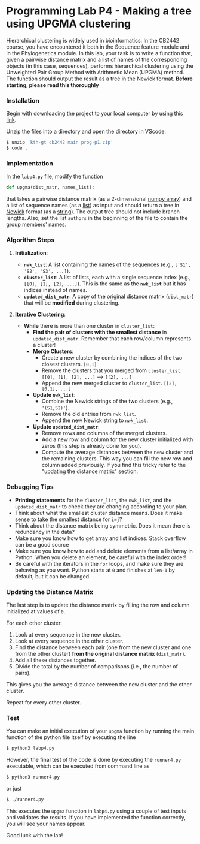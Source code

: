 # Programming Lab P4 - Making a tree using UPGMA clustering

Hierarchical clustering is widely used in bioinformatics. In the CB2442 course, you have encountered it both in the Sequence feature module and in the Phylogenetics module. In this lab, your task is to write a function that, given a pairwise distance matrix and a list of names of the corresponding objects (in this case, sequences), performs hierarchical clustering using the Unweighted Pair Group Method with Arithmetic Mean (UPGMA) method. The function should output the result as a tree in the Newick format. **Before starting, please read this thoroughly**

### Installation

Begin with downloading the project to your local computer by using this [link](https://download-directory.github.io/?url=https%3A%2F%2Fgithub.com%2Fkth-gt%2Fcb2442%2Ftree%2Fmain%2Fprog%2Fp4). 


Unzip the files into a directory and open the directory in VScode. 
```bash
$ unzip 'kth-gt cb2442 main prog-p1.zip'
$ code .
```

### Implementation

In the `labp4.py` file, modify the function

```python
def upgma(dist_matr, names_list):
```
that takes a pairwise distance matrix (as a 2-dimensional [numpy array](https://www.w3schools.com/python/numpy/numpy_creating_arrays.asp)) and a list of sequence names (as a [list](https://www.w3schools.com/python/python_lists.asp)) as input and should return a tree in [Newick](https://en.wikipedia.org/wiki/Newick_format#:~:text=In%20mathematics%2C%20Newick%20tree%20format,Maddison%2C%20Christopher%20Meacham%2C%20F.) format (as a [string](https://www.w3schools.com/python/python_strings.asp)). The output tree should not include branch lengths. Also, set the list `authors` in the beginning of the file to contain the group members' names.  


### Algorithm Steps
1. **Initialization**:

   - **`nwk_list`**: A list containing the names of the sequences (e.g., `['S1', 'S2', 'S3', ...]`). 
   - **`cluster_list`**: A list of lists, each with a single sequence index (e.g., `[[0], [1], [2], ...]`). This is the same as the **`nwk_list`** but it has indices instead of names.
   - **`updated_dist_matr`**: A copy of the original distance matrix (`dist_matr`) that will be **modified** during clustering.

2. **Iterative Clustering**:

   - **While** there is more than one cluster in `cluster_list`:
     - **Find the pair of clusters with the smallest distance** in `updated_dist_matr`. Remember that each row/column represents a cluster!
     - **Merge Clusters**:
       - Create a new cluster by combining the indices of the two closest clusters. `[0,1]`
       - Remove the clusters that you merged from `cluster_list`.  `[[0], [1], [2], ...]` --> `[[2], ...]`
       - Append the new merged cluster to `cluster_list`. `[[2], [0,1], ...]`
     - **Update `nwk_list`**:
       - Combine the Newick strings of the two clusters (e.g., `'(S1,S2)'`).
       - Remove the old entries from `nwk_list`.
       - Append the new Newick string to `nwk_list`.
     - **Update `updated_dist_matr`**:
       - Remove rows and columns of the merged clusters.
       - Add a new row and column for the new cluster initialized with zeros (this step is already done for you).
       - Compute the average distances between the new cluster and the remaining clusters. This way you can fill the new row and column added previously. If you find this tricky refer to the "updating the distance matrix" section.
### Debugging Tips
- **Printing statements** for the `cluster_list`, the `nwk_list`, and the `updated_dist_matr` to check they are changing according to your plan.
- Think about what the smallest cluster distance means. Does it make sense to take the smallest distance for `i=j`?
- Think about the distance matrix being symmetric. Does it mean there is redundancy in the data?
- Make sure you know how to get array and list indices. Stack overflow can be a good source
- Make sure you know how to add and delete elements from a list/array in Python. When you delete an element, be careful with the index order!
- Be careful with the iterators in the `for` loops, and make sure they are behaving as you want. Python starts at `0` and finishes at `len-1` by default, but it can be changed.

### Updating the Distance Matrix
The last step is to update the distance matrix by filling the row and column initialized at values of `0`.

For each other cluster:

1. Look at every sequence in the new cluster.
2. Look at every sequence in the other cluster.
3. Find the distance between each pair (one from the new cluster and one from the other cluster) **from the original distance matrix** (`dist_matr`).
4. Add all these distances together.
5. Divide the total by the number of comparisons (i.e., the number of pairs). 

This gives you the average distance between the new cluster and the other cluster. 

Repeat for every other cluster.


### Test

You can make an initial execution of your `upgma` function by running the main function of the python file itself by executing the line

```bash
$ python3 labp4.py
```

However, the final test of the code is done by executing the `runner4.py` executable, which can be executed from command line as

```bash
$ python3 runner4.py
```

or just

```bash
$ ./runner4.py
```

This executes the `upgma` function in `labp4.py` using a couple of test inputs and validates the results.
If you have implemented the function correctly, you will see your names appear.

Good luck with the lab!
